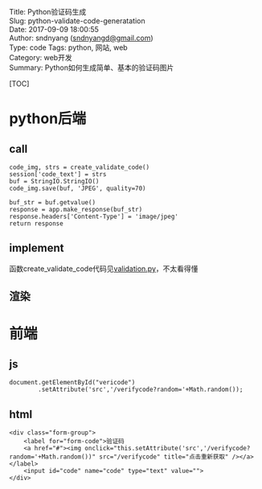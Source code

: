 Title: Python验证码生成  
Slug: python-validate-code-generatation  
Date: 2017-09-09 18:00:55  
Author: sndnyang (sndnyangd@gmail.com)  
Type: code
Tags: python, 网站, web   
Category: web开发   
Summary: Python如何生成简单、基本的验证码图片  
  
[TOC]

# python后端

## call

    code_img, strs = create_validate_code()
    session['code_text'] = strs
    buf = StringIO.StringIO()
    code_img.save(buf, 'JPEG', quality=70)

    buf_str = buf.getvalue()
    response = app.make_response(buf_str)
    response.headers['Content-Type'] = 'image/jpeg'
    return response

## implement

函数create_validate_code代码见[validation.py](https://github.com/sndnyang/zhimind/blob/master/wsgi/mindmap/validation.py)，不太看得懂

## 渲染

# 前端

## js

    document.getElementById("vericode")
            .setAttribute('src','/verifycode?random='+Math.random());

## html

    <div class="form-group">
        <label for="form-code">验证码
        <a href="#"><img onclick="this.setAttribute('src','/verifycode?random='+Math.random())" src="/verifycode" title="点击重新获取" /></a></label>
        <input id="code" name="code" type="text" value="">
    </div> 
